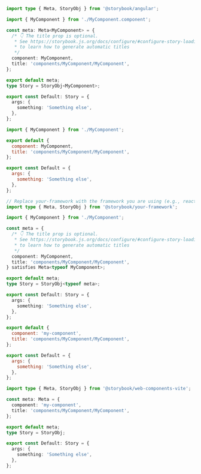 ```ts filename="components/MyComponent/MyComponent.stories.ts" renderer="angular" language="ts"
import type { Meta, StoryObj } from '@storybook/angular';

import { MyComponent } from './MyComponent.component';

const meta: Meta<MyComponent> = {
  /* 👇 The title prop is optional.
   * See https://storybook.js.org/docs/configure/#configure-story-loading
   * to learn how to generate automatic titles
   */
  component: MyComponent,
  title: 'components/MyComponent/MyComponent',
};

export default meta;
type Story = StoryObj<MyComponent>;

export const Default: Story = {
  args: {
    something: 'Something else',
  },
};
```

```js filename="components/MyComponent/MyComponent.stories.js|jsx" renderer="common" language="js"
import { MyComponent } from './MyComponent';

export default {
  component: MyComponent,
  title: 'components/MyComponent/MyComponent',
};

export const Default = {
  args: {
    something: 'Something else',
  },
};
```

```ts filename="components/MyComponent/MyComponent.stories.js|jsx" renderer="common" language="ts"
// Replace your-framework with the framework you are using (e.g., react-vite, vue3-vite, angular, etc.)
import type { Meta, StoryObj } from '@storybook/your-framework';

import { MyComponent } from './MyComponent';

const meta = {
  /* 👇 The title prop is optional.
   * See https://storybook.js.org/docs/configure/#configure-story-loading
   * to learn how to generate automatic titles
   */
  component: MyComponent,
  title: 'components/MyComponent/MyComponent',
} satisfies Meta<typeof MyComponent>;

export default meta;
type Story = StoryObj<typeof meta>;

export const Default: Story = {
  args: {
    something: 'Something else',
  },
};
```

```js filename="components/MyComponent/MyComponent.stories.js" renderer="web-components" language="js"
export default {
  component: 'my-component',
  title: 'components/MyComponent/MyComponent',
};

export const Default = {
  args: {
    something: 'Something else',
  },
};
```

```ts filename="components/MyComponent/MyComponent.stories.ts" renderer="web-components" language="ts"
import type { Meta, StoryObj } from '@storybook/web-components-vite';

const meta: Meta = {
  component: 'my-component',
  title: 'components/MyComponent/MyComponent',
};

export default meta;
type Story = StoryObj;

export const Default: Story = {
  args: {
    something: 'Something else',
  },
};
```
